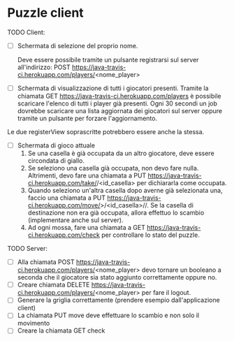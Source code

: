 # Puzzle client

TODO Client:
- [ ] Schermata di selezione del proprio nome.

    Deve essere possibile tramite un pulsante registrarsi sul server all'indirizzo: POST https://java-travis-ci.herokuapp.com/players/<nome_player>
- [ ] Schermata di visualizzazione di tutti i giocatori presenti.
    Tramite la chiamata GET https://java-travis-ci.herokuapp.com/players è possibile scaricare l'elenco di tutti i player già presenti.
    Ogni 30 secondi un job dovrebbe scaricare una lista aggiornata dei giocatori sul server oppure tramite un pulsante per forzare l'aggiornamento.
    
Le due registerView soprascritte potrebbero essere anche la stessa.

- [ ] Schermata di gioco attuale
    1. Se una casella è già occupata da un altro giocatore, deve essere circondata di giallo.
    2. Se seleziono una casella già occupata, non devo fare nulla. Altrimenti, devo fare una chiamata a
    PUT https://java-travis-ci.herokuapp.com/take/<player>/<id_casella> per dichiararla come occupata.
    3. Quando seleziono un'altra casella dopo averne già selezionata una, faccio una chiamata a PUT https://java-travis-ci.herokuapp.com/move/<player>>/<id_casella>/<x>/<y>.
    Se la casella di destinazione non era già occupata, allora effettuo lo scambio (implementare anche sul server).
    4. Ad ogni mossa, fare una chiamata a GET https://java-travis-ci.herokuapp.com/check per controllare lo stato del puzzle.
    
TODO Server:
- [ ] Alla chiamata POST https://java-travis-ci.herokuapp.com/players/<nome_player> devo tornare un booleano a seconda che
il giocatore sia stato aggiunto correttamente oppure no.
- [ ] Creare chiamata DELETE https://java-travis-ci.herokuapp.com/players/<nome_player> per fare il logout.
- [ ] Generare la griglia correttamente (prendere esempio dall'applicazione client)
- [ ] La chiamata PUT move deve effettuare lo scambio e non solo il movimento
- [ ] Creare la chiamata GET check